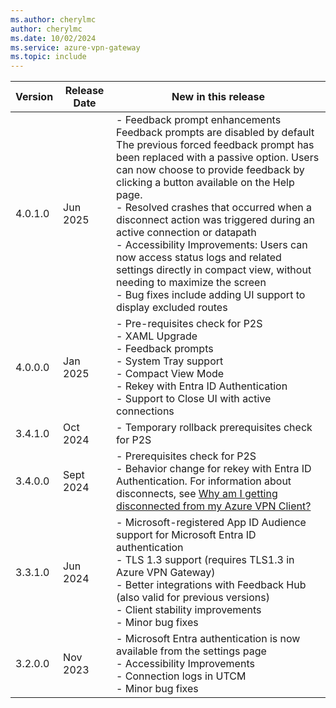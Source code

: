 ```yaml
---
ms.author: cherylmc
author: cherylmc
ms.date: 10/02/2024
ms.service: azure-vpn-gateway
ms.topic: include
---
```


| Version | Release Date | New in this release |
|---|---|---|
| 4.0.1.0 | Jun 2025 | - Feedback prompt enhancements <br> Feedback prompts are disabled by default <br>  The previous forced feedback prompt has been replaced with a passive option. Users can now choose to provide feedback by clicking a button available on the Help page. <br> - Resolved crashes that occurred when a disconnect action was triggered during an active connection or datapath <br> - Accessibility Improvements: Users can now access status logs and related settings directly in compact view, without needing to maximize the screen <br> - Bug fixes include adding UI support to display excluded routes
| 4.0.0.0 | Jan 2025 | - Pre-requisites check for P2S <br> - XAML Upgrade <br> - Feedback prompts <br> - System Tray support <br> - Compact View Mode <br> - Rekey with Entra ID Authentication <br> - Support to Close UI with active connections |
| 3.4.1.0 | Oct 2024 | - Temporary rollback prerequisites check for P2S |
| 3.4.0.0 | Sept 2024 | - Prerequisites check for P2S <br> - Behavior change for rekey with Entra ID Authentication. For information about disconnects, see [Why am I getting disconnected from my Azure VPN Client?](../articles/vpn-gateway/vpn-gateway-vpn-faq.md#vpn-disconnect) |
| 3.3.1.0 | Jun 2024 | - Microsoft-registered App ID Audience support for Microsoft Entra ID authentication <br> - TLS 1.3 support (requires TLS1.3 in Azure VPN Gateway) <br> - Better integrations with Feedback Hub (also valid for previous versions)<br> - Client stability improvements <br>- Minor bug fixes |
| 3.2.0.0 | Nov 2023 | - Microsoft Entra authentication is now available from the settings page<br> - Accessibility Improvements<br>- Connection logs in UTCM<br>- Minor bug fixes |

